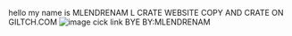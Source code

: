 hello
my name is MLENDRENAM
L CRATE WEBSITE COPY AND CRATE ON GILTCH.COM
![image](https://github.com/MLENDRENAM/MLENDRENAM/assets/133306539/76ab34d5-3518-403a-aca5-1108fb3434a0)
cick link 
BYE
BY:MLENDRENAM
